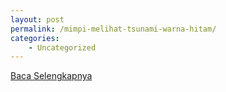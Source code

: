 ```yaml
---
layout: post
permalink: /mimpi-melihat-tsunami-warna-hitam/
categories:
    - Uncategorized
---
```


[Baca Selengkapnya](/04)